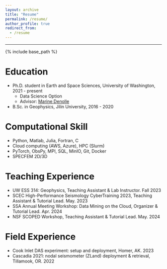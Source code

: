 ```yaml
---
layout: archive
title: "Resume"
permalink: /resume/
author_profile: true
redirect_from:
  - /resume
---
```

---
{% include base_path %}

Education
======
* Ph.D. student in Earth and Space Sciences, University of Washington, 2021 - present
  * Data Science Option
  * Advisor: [Marine Denolle](https://ess.uw.edu/people/marine-denolle/)
* B.Sc. in Geophysics, Jilin University, 2016 - 2020

Computational Skill
======
* Python, Matlab, Julia, Fortran, C
* Cloud computing (AWS, Azure), HPC (Slurm)
* PyTorch, ObsPy, MPI, SQL, MinIO, Git, Docker
* SPECFEM 2D/3D

Teaching Experience
======
* UW ESS 314: Geophysics, Teaching Assistant & Lab Instructor. Fall 2023
*	SCEC High-Performance Seismology CyberTraining 2023, Teaching Assistant & Tutorial Lead. May. 2023
* SSA Annual Meeting Workshop: Data Mining on the Cloud, Organizer & Tutorial Lead. Apr. 2024
* NSF SCOPED Workshop, Teaching Assistant & Tutorial Lead. May. 2024

Field Experience
======
* Cook Inlet DAS experiment: setup and deployment, Homer, AK. 2023
*	Cascadia 2021: nodal seismometer (ZLand) deployment & retrieval, Tillamook, OR. 2022
